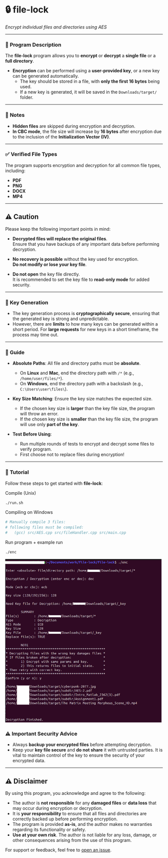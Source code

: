 # :lock: **file-lock**  
*Encrypt individual files and directories using AES*

---

### :page_with_curl: **Program Description**

The **file-lock** program allows you to **encrypt** or **decrypt** a **single file** or a **full directory**.  

- **Encryption** can be performed using a **user-provided key**, or a new key can be generated automatically.
  - The key should be stored in a file, with **only the first 16 bytes** being used.
  - If a new key is generated, it will be saved in the `Downloads/target/` folder.

---

### :memo: **Notes**

- **Hidden files** are skipped during encryption and decryption.
- **In CBC mode**, the file size will increase by **16 bytes** after encryption due to the inclusion of the **Initialization Vector (IV)**.
  
---

### :white_check_mark: **Verified File Types**

The program supports encryption and decryption for all common file types, including:

- **PDF**
- **PNG**
- **DOCX**
- **MP4**

---

## :warning: **Caution**

Please keep the following important points in mind:

- **Decrypted files will replace the original files**.  
  Ensure that you have backups of any important data before performing decryption.
  
- **No recovery is possible** without the key used for encryption.  
  **Do not modify or lose your key file**.
  
- **Do not open** the key file directly.  
  It is recommended to set the key file to **read-only mode** for added security.

---

### :key: **Key Generation**

- The key generation process is **cryptographically secure**, ensuring that the generated key is strong and unpredictable.
- However, there are **limits** to how many keys can be generated within a short period. For **large requests** for new keys in a short timeframe, the process may time out.

---

### :book: **Guide**

- **Absolute Paths**: All file and directory paths must be **absolute**.
  - On **Linux** and **Mac**, end the directory path with `/*` (e.g., `/home/user/files/*`).
  - On **Windows**, end the directory path with a backslash (e.g., `C:\Users\user\files\`).
  
- **Key Size Matching**: Ensure the key size matches the expected size.
  - If the chosen key size is **larger** than the key file size, the program will throw an error.
  - If the chosen key size is **smaller** than the key file size, the program will use only **part of the key**.
 
- **Test Before Using**:
  - Run multiple rounds of tests to encrypt and decrypt some files to verify program.
  - First choose not to replace files during encryption!

---

### :book: **Tutorial**

Follow these steps to get started with **file-lock**:

Compile (Unix)
```bash
./run.sh
```

Compiling on Windows
```bash
# Manually compile 3 files:
# following files must be compiled:
#   (gcc) src/AES.cpp src/fileHandler.cpp src/main.cpp
```

Run program + example run
```bash
./enc
```


<img src="tutorial.png" alt="Tutorial in terminal" width="500"/>


### :warning: **Important Security Advice**

- Always **backup your encrypted files** before attempting decryption.
- Keep your **key file secure** and **do not share** it with untrusted parties. It is vital to maintain control of the key to ensure the security of your encrypted data.

---


## :warning: **Disclaimer**

By using this program, you acknowledge and agree to the following:

- The author is **not responsible** for any **damaged files** or **data loss** that may occur during encryption or decryption.
- It is **your responsibility** to ensure that all files and directories are correctly backed up before performing encryption.
- The program is provided **as-is**, and the author makes no warranties regarding its functionality or safety.
- **Use at your own risk**. The author is not liable for any loss, damage, or other consequences arising from the use of this program.


For support or feedback, feel free to [open an issue](https://github.com/constantin9845/file-lock/issues).

